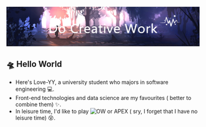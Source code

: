 <!-- insert background image -->
![avatar](https://raw.githubusercontent.com/Love-YY/Love-YY/master/src/background.png)

<!-- insert background image -->
## 🛸 Hello World
- Here's Love-YY, a university student who majors in software engineering 💻. 
- Front-end technologies and data science are my favourites ( better to combine them) ✨.
- In leisure time, I'd like to play ![OW](https://blz.nosdn.127.net/1/overwatch/images/common/overwatch.ico) or APEX ( sry, I forget that I have no leisure time) 😵.
